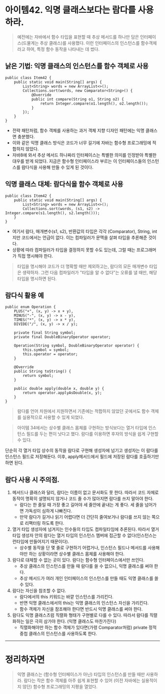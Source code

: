 # 아이템42. 익명 클래스보다는 람다를 사용하라.
> 예전에는 자바에서 함수 타입을 표현할 때 추상 메서드를 하나만 담은 인터페이스(드물게는 추상 클래스)를 사용했다. 이런 인터페이스의 인스턴스를 함수객체라고 하여, 특정 함수 동작을 나타내는 데 썼다.

## 낡은 기법: 익명 클래스의 인스턴스를 함수 객체로 사용
```
public class Item42 {
    public static void main(String[] args) {
        List<String> words = new ArrayList<>();
        Collections.sort(words, new Comparator<String>() {
            @Override
            public int compare(String o1, String o2) {
                return Integer.compare(o1.length(), o2.length());
            }
        });
    }
}
```
- 전략 패턴처럼, 함수 객체를 사용하는 과거 객체 지향 디자인 패턴에는 익명 클래스면 충분했다.
- 이와 같은 익명 클래스 방식은 코드가 너무 길기에 자바는 함수형 프로그래밍에 적합하지 않았다.
- 자바8에 와서 추상 메서드 하나짜리 인터페이스는 특별한 의미를 인정받아 특별한 대우를 받게 되었다. 지금은 함수형 인터페이스라 부르는 이 인터페이스들의 인스턴스를 람다식을 사용해 만들 수 있게 된 것이다.

## 익명 클래스 대체: 람다식을 함수 객체로 사용
```
public class Item42 {
    public static void main(String[] args) {
        List<String> words = new ArrayList<>();
        Collections.sort(words, (s1, s2) -> Integer.compare(s1.length(), s2.length()));
    }
}
```
- 여기서 람다, 매개변수(s1, s2), 반환값의 타입은 각각 (Comparator<String>), String, int지만 코드에서는 언급이 없다. 이는 컴파일러가 문맥을 살펴 타입을 추론해준 것이다.
- 상황에 따라 컴파일러가 타입을 결정하지 못할 수도 있는데, 그럴 때는 프로그래머가 직접 명시해야 한다.

> 타입을 명시해야 코드가 더 명확할 때만 제외하고는, 람다의 모든 매개변수 타입은 생략하자. 그런 다음 컴파일러가 "타입을 알 수 없다"는 오류를 낼 때만, 해당 타입을 명시하면 된다. 

## 람다식 활용 예
```
public enum Operation {
    PLUS("+", (x, y) -> x + y),
    MINUS("-", (x, y) -> x - y),
    TIMES("*", (x, y) -> x * y),
    DIVIDE("/", (x, y) -> x / y);

    private final String symbol;
    private final DoubleBinaryOperator operator;

    Operation(String symbol, DoubleBinaryOperator operator) {
        this.symbol = symbol;
        this.operator = operator;
    }

    @Override
    public String toString() {
        return symbol;
    }

    public double apply(double x, double y) {
        return operator.applyAsDouble(x, y);
    }
}
```
> 람다를 언어 차원에서 지원하면서 기존에는 적합하지 않았던 곳에서도 함수 객체를 실용적으로 사용할 수 있게 되었다.

> 아이템 34에서는 상수별 클래스 몸체를 구현하는 방식보다는 열거 타입에 인스턴스 필드를 두는 편이 낫다고 했다. 람다를 이용하면 후자의 방식을 쉽게 구현할 수 있다. 

단순히 각 열거 타입 상수의 동작을 람다로 구현해 생성자에 넘기고 생성자는 이 람다를 인스턴스 필드로 저장해둔다. 이후, apply메서드에서 필드에 저장된 람다를 호출하기만 하면 된다. 

## 람다 사용 시 주의점. 
1. 메서드나 클래스와 달리, 람다는 이름이 없고 문서화도 못 한다. 따라서 코드 자체로 동작이 명확히 설명되지 않거나 코드 줄 수가 많아지면 람다를 쓰지 말아야 한다.
    - 람다는 한 줄일 때 가장 좋고 길어야 세 줄안에 끝내는 게 좋다. 세 줄을 넘어가면 가독성이 심하게 나빠진다.
    - 만약 람다가 길거나 읽기 어렵다면 더 간단히 줄여보거나 람다를 쓰지 않는 쪽으로 리팩터링 하도록 한다.
2. 열거 타입 생성자에 넘겨지는 인수들의 타입도 컴파일타임에 추론된다. 따라서 열거 타입 생성자 안의 람다는 열거 타입의 인스턴스 멤버에 접근할 수 없다(인스턴스는 런타임에 만들어지기 때문이다).
    - 상수별 동작을 단 몇 줄로 구현하기 어렵거나, 인스턴스 필드나 메서드를 사용해야만 하는 상황이라면 상수별 클래스 몸체를 사용해야 한다.
3. 람다로 대체할 수 없는 곳이 있다. 람다는 함수형 인터페이스에서만 쓰인다.
    - 추상 클래스의 인스턴스를 만들 때 람다를 쓸 수 없으니, 익명 클래스를 써야 한다.
    - 추상 메서드가 여러 개인 인터페이스의 인스턴스를 만들 때도 익명 클래스를 쓸 수 있다.
4. 람다는 자신을 참조할 수 없다.
    - 람다에서의 this 키워드는 바깥 인스턴스를 가리킨다.
    - 반면 익명 클래스에서의 this는 익명 클래스의 인스턴스 자신을 가리킨다.
    - 함수 객체가 자신을 참조해야 한다면 반드시 익명 클래스를 써야 한다.
5. 람다도 익명 클래스츠럼 직렬화 형태가 구현별로 다를 수 있다. 따라서 람다를 직렬화하는 일은 극히 삼가야 한다. (익명 클래스도 마찬가진다)
    - 직렬화해야만 하는 함수 객체가 있다면(가령 Comparator처럼) private 정적 중첩 클래스의 인스턴스를 사용하도록 한다.
 

<hr>

# 정리하자면
> 익명 클래스는 (함수형 인터페이스가 아닌) 타입의 인스턴스를 만들 때만 사용하라. 람다는 작은 함수 객체를 아주 쉽게 표현할 수 있어 (이전 자바에는 실용적이지 않던) 함수형 프로그래밍의 지평을 열었다. 

